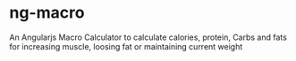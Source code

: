 ng-macro
========

An Angularjs Macro Calculator to calculate calories, protein, Carbs and fats for increasing muscle, loosing fat or maintaining current weight
